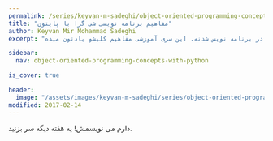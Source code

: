 ```yaml
---
permalink: /series/keyvan-m-sadeghi/object-oriented-programming-concepts-with-python/intro
title: "مفاهیم برنامه نویسی شی گرا با پایتون"
author: Keyvan Mir Mohammad Sadeghi
excerpt: "آشنایی با مفهوم شی گرایی یکی از قدم های مهم در برنامه نویس شدنه. این سری آموزشی مفاهیم کلیشو یادتون میده."

sidebar:
  nav: object-oriented-programming-concepts-with-python

is_cover: true

header:
  image: "/assets/images/keyvan-m-sadeghi/series/object-oriented-programming-concepts-with-python/CPT-OOP-objects_and_classes_-_attmeth.svg"
modified: 2017-02-14
---
```


دارم می نویسمش! یه هفته دیگه سر بزنید.
